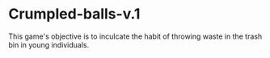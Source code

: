 # Crumpled-balls-v.1
This game's objective is to inculcate the habit of throwing waste in the trash bin in young individuals.
